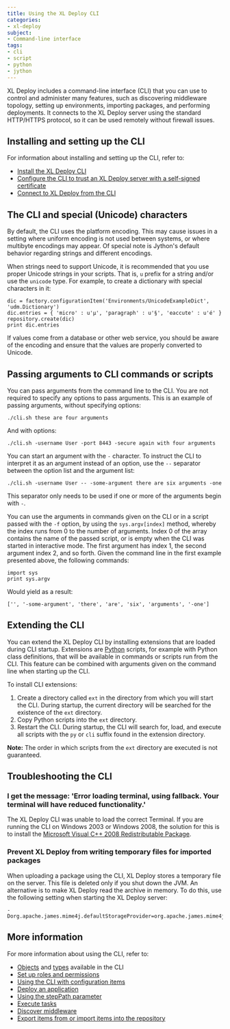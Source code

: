 ```yaml
---
title: Using the XL Deploy CLI
categories:
- xl-deploy
subject:
- Command-line interface
tags:
- cli
- script
- python
- jython
---
```


XL Deploy includes a command-line interface (CLI) that you can use to control and administer many features, such as discovering middleware topology, setting up environments, importing packages, and performing deployments. It connects to the XL Deploy server using the standard HTTP/HTTPS protocol, so it can be used remotely without firewall issues.

## Installing and setting up the CLI

For information about installing and setting up the CLI, refer to:

* [Install the XL Deploy CLI](/xl-deploy/how-to/install-the-xl-deploy-cli.html)
* [Configure the CLI to trust an XL Deploy server with a self-signed certificate](/xl-deploy/how-to/configure-the-cli-to-trust-the-xl-deploy-server-with-a-self-signed-certificate.html)
* [Connect to XL Deploy from the CLI](/xl-deploy/how-to/connect-to-xl-deploy-from-the-cli.html)

## The CLI and special (Unicode) characters

By default, the CLI uses the platform encoding. This may cause issues in a setting where uniform encoding is not used between systems, or where multibyte encodings may appear. Of special note is Jython's default behavior regarding strings and different encodings.

When strings need to support Unicode, it is recommended that you use proper Unicode strings in your scripts. That is, `u` prefix for a string and/or use the `unicode` type. For example, to create a dictionary with special characters in it:

    dic = factory.configurationItem('Environments/UnicodeExampleDict', 'udm.Dictionary')
    dic.entries = { 'micro' : u'µ', 'paragraph' : u'§', 'eaccute' : u'é' }
    repository.create(dic)
    print dic.entries

If values come from a database or other web service, you should be aware of the encoding and ensure that the values are properly converted to Unicode.

## Passing arguments to CLI commands or scripts

You can pass arguments from the command line to the CLI. You are not required to specify any options to pass arguments. This is an example of passing arguments, without specifying options:

    ./cli.sh these are four arguments

And with options:

    ./cli.sh -username User -port 8443 -secure again with four arguments

You can start an argument with the `-` character. To instruct the CLI to interpret it as an argument instead of an option, use the `--` separator between the option list and the argument list:

    ./cli.sh -username User -- -some-argument there are six arguments -one

This separator only needs to be used if one or more of the arguments begin with `-`.

You can use the arguments in commands given on the CLI or in a script passed with the `-f` option, by using the `sys.argv[index]` method, whereby the index runs from 0 to the number of arguments. Index 0 of the array contains the name of the passed script, or is empty when the CLI was started in interactive mode. The first argument has index 1, the second argument index 2, and so forth. Given the command line in the first example presented above, the following commands:

    import sys
    print sys.argv

Would yield as a result:

    ['', '-some-argument', 'there', 'are', 'six', 'arguments', '-one']

## Extending the CLI

You can extend the XL Deploy CLI by installing extensions that are loaded during CLI startup. Extensions are [Python](http://www.python.org/) scripts, for example with Python class definitions, that will be available in commands or scripts run from the CLI. This feature can be combined with arguments given on the command line when starting up the CLI.

To install CLI extensions:

1. Create a directory called `ext` in the directory from which you will start the CLI. During startup, the current directory will be searched for the existence of the `ext` directory.
2. Copy Python scripts into the `ext` directory.
3. Restart the CLI. During startup, the CLI will search for, load, and execute all scripts with the `py` or `cli` suffix found in the extension directory.

**Note:** The order in which scripts from the `ext` directory are executed is not guaranteed.

## Troubleshooting the CLI

### I get the message: 'Error loading terminal, using fallback. Your terminal will have reduced functionality.'

The XL Deploy CLI was unable to load the correct Terminal. If you are running the CLI on Windows 2003 or Windows 2008, the solution for this is to install the [Microsoft Visual C++ 2008 Redistributable Package](https://www.microsoft.com/en-us/download/details.aspx?id=2092).

### Prevent XL Deploy from writing temporary files for imported packages

When uploading a package using the CLI, XL Deploy stores a temporary file on the server. This file is deleted only if you shut down the JVM. An alternative is to make XL Deploy read the archive in memory. To do this, use the following setting when starting the XL Deploy server:

	-Dorg.apache.james.mime4j.defaultStorageProvider=org.apache.james.mime4j.storage.MemoryStorageProvider

## More information

For more information about using the CLI, refer to:

* [Objects](/xl-deploy/concept/objects-available-in-the-xl-deploy-cli.html) and [types](/xl-deploy/concept/types-used-in-the-xl-deploy-cli.html) available in the CLI
* [Set up roles and permissions](/xl-deploy/how-to/set-up-roles-and-permissions-using-the-cli.html)
* [Using the CLI with configuration items](/xl-deploy/how-to/using-the-xl-deploy-cli-with-configuration-items.html)
* [Deploy an application](/xl-deploy/how-to/deploy-an-application-using-the-cli.html)
* [Using the stepPath parameter](/xl-deploy/how-to/using-the-steppath-in-the-xl-deploy-rest-api.html)
* [Execute tasks](/xl-deploy/how-to/execute-tasks-from-the-xl-deploy-cli.html)
* [Discover middleware](/xl-deploy/how-to/discover-middleware-using-the-xl-deploy-cli.html)
* [Export items from or import items into the repository](/xl-deploy/how-to/export-items-from-or-import-items-into-the-repository.html)
